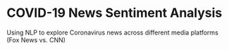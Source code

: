 # COVID-19 News Sentiment Analysis
Using NLP to explore Coronavirus news across different media platforms (Fox News vs. CNN)
